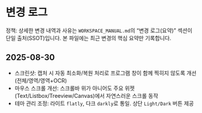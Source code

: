 # 변경 로그

정책: 상세한 변경 내역과 사유는 `WORKSPACE_MANUAL.md`의 “변경 로그(요약)” 섹션이 단일 출처(SSOT)입니다. 본 파일에는 최근 변경의 핵심 요약만 기록합니다.

## 2025-08-30

- 스크린샷: 캡처 시 자동 최소화/복원 처리로 프로그램 창이 함께 찍히지 않도록 개선(전체/영역/영역+OCR)
- 마우스 스크롤 개선: 스크롤바 위가 아니어도 주요 위젯(Text/Listbox/Treeview/Canvas)에서 자연스러운 스크롤 동작
- 테마 관리 조정: 라이트 `flatly`, 다크 `darkly`로 통일. 상단 `Light/Dark` 버튼 제공
